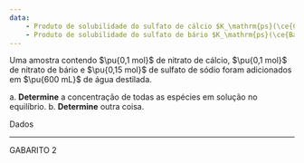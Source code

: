 ```yaml
---
data:
    - Produto de solubilidade do sulfato de cálcio $K_\mathrm{ps}(\ce{CaSO4}) = \pu{1e-10}$
    - Produto de solubilidade do sulfato de bário $K_\mathrm{ps}(\ce{BaSO4}) = \pu{2e-20}$
---
```


Uma amostra contendo $\pu{0,1 mol}$ de nitrato de cálcio, $\pu{0,1 mol}$ de nitrato de bário e $\pu{0,15 mol}$ de sulfato de sódio foram adicionados em $\pu{600 mL}$ de água destilada.

a. **Determine** a concentração de todas as espécies em solução no equilíbrio.
b. **Determine** outra coisa.

Dados

---

GABARITO 2